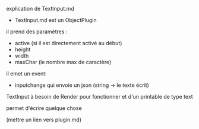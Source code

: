 explication de TextInput.md

- TextInput.md est un ObjectPlugin

il prend des paramètres :

- active (si il est directement activé au début)
- height
- width
- maxChar (le nombre max de caractère)

il emet un event:

- inputchange qui envoie un json (string -> le texte écrit)

TextInput à besoin de Render pour fonctionner et d'un printable de type text

permet d'écrire quelque chose

(mettre un lien vers plugin.md)